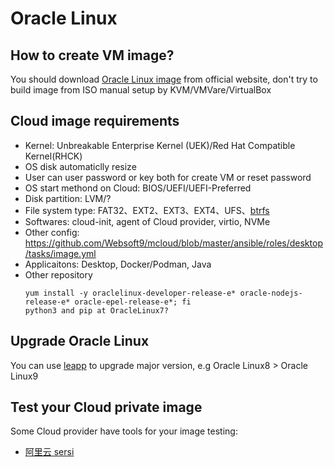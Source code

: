 # Oracle Linux

## How to create VM image?

You should download [Oracle Linux image](https://yum.oracle.com/oracle-linux-templates.html) from official website, don't try to build image from ISO manual setup by KVM/VMVare/VirtualBox

## Cloud image requirements

- Kernel: Unbreakable Enterprise Kernel (UEK)/Red Hat Compatible Kernel(RHCK)
- OS disk automaticlly resize
- User can user password or key both for create VM or reset password
- OS start methond on Cloud: BIOS/UEFI/UEFI-Preferred
- Disk partition: LVM/?
- File system type: FAT32、EXT2、EXT3、EXT4、UFS、[btrfs](https://blogs.oracle.com/linux/post/btrfs-on-oracle-linuxefficiently-backup-and-recover-systems)
- Softwares: cloud-init, agent of Cloud provider, virtio, NVMe
- Other config: https://github.com/Websoft9/mcloud/blob/master/ansible/roles/desktop/tasks/image.yml
- Applicaitons: Desktop, Docker/Podman, Java
- Other repository
  ```
  yum install -y oraclelinux-developer-release-e* oracle-nodejs-release-e* oracle-epel-release-e*; fi
  python3 and pip at OracleLinux7?
  ```

## Upgrade Oracle Linux

You can use [leapp](https://docs.oracle.com/en/learn/ol-linux-leapp) to upgrade major version, e.g Oracle Linux8 > Oracle Linux9

## Test your Cloud private image

Some Cloud provider have tools for your image testing:  

- [阿里云 sersi](https://help.aliyun.com/zh/ecs/user-guide/check-whether-an-image-meets-the-import-requirements)
